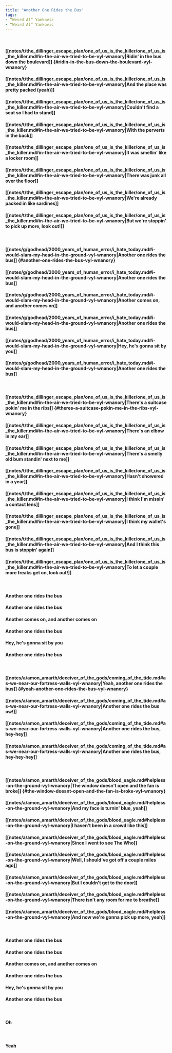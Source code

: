 ```yaml
---
title: "Another One Rides the Bus"
tags:
- “Weird Al” Yankovic
- “Weird Al” Yankovic
---
```

&nbsp;
#### [[notes/t/the_dillinger_escape_plan/one_of_us_is_the_killer/one_of_us_is_the_killer.md#in-the-air-we-tried-to-be-vyl-wnanory|Ridin' in the bus down the boulevard]] {#ridin-in-the-bus-down-the-boulevard-vyl-wnanory}
#### [[notes/t/the_dillinger_escape_plan/one_of_us_is_the_killer/one_of_us_is_the_killer.md#in-the-air-we-tried-to-be-vyl-wnanory|And the place was pretty packed (yeah)]]
#### [[notes/t/the_dillinger_escape_plan/one_of_us_is_the_killer/one_of_us_is_the_killer.md#in-the-air-we-tried-to-be-vyl-wnanory|Couldn't find a seat so I had to stand]]
#### [[notes/t/the_dillinger_escape_plan/one_of_us_is_the_killer/one_of_us_is_the_killer.md#in-the-air-we-tried-to-be-vyl-wnanory|With the perverts in the back]]
#### [[notes/t/the_dillinger_escape_plan/one_of_us_is_the_killer/one_of_us_is_the_killer.md#in-the-air-we-tried-to-be-vyl-wnanory|It was smellin' like a locker room]]
#### [[notes/t/the_dillinger_escape_plan/one_of_us_is_the_killer/one_of_us_is_the_killer.md#in-the-air-we-tried-to-be-vyl-wnanory|There was junk all over the floor]]
#### [[notes/t/the_dillinger_escape_plan/one_of_us_is_the_killer/one_of_us_is_the_killer.md#in-the-air-we-tried-to-be-vyl-wnanory|We're already packed in like sardines]]
#### [[notes/t/the_dillinger_escape_plan/one_of_us_is_the_killer/one_of_us_is_the_killer.md#in-the-air-we-tried-to-be-vyl-wnanory|But we're stoppin' to pick up more, look out!]]
&nbsp;
#### [[notes/g/godhead/2000_years_of_human_error/i_hate_today.md#i-would-slam-my-head-in-the-ground-vyl-wnanory|Another one rides the bus]] {#another-one-rides-the-bus-vyl-wnanory}
#### [[notes/g/godhead/2000_years_of_human_error/i_hate_today.md#i-would-slam-my-head-in-the-ground-vyl-wnanory|Another one rides the bus]]
#### [[notes/g/godhead/2000_years_of_human_error/i_hate_today.md#i-would-slam-my-head-in-the-ground-vyl-wnanory|Another comes on, and another comes on]]
#### [[notes/g/godhead/2000_years_of_human_error/i_hate_today.md#i-would-slam-my-head-in-the-ground-vyl-wnanory|Another one rides the bus]]
#### [[notes/g/godhead/2000_years_of_human_error/i_hate_today.md#i-would-slam-my-head-in-the-ground-vyl-wnanory|Hey, he's gonna sit by you]]
#### [[notes/g/godhead/2000_years_of_human_error/i_hate_today.md#i-would-slam-my-head-in-the-ground-vyl-wnanory|Another one rides the bus]]
&nbsp;
#### [[notes/t/the_dillinger_escape_plan/one_of_us_is_the_killer/one_of_us_is_the_killer.md#in-the-air-we-tried-to-be-vyl-wnanory|There's a suitcase pokin' me in the ribs]] {#theres-a-suitcase-pokin-me-in-the-ribs-vyl-wnanory}
#### [[notes/t/the_dillinger_escape_plan/one_of_us_is_the_killer/one_of_us_is_the_killer.md#in-the-air-we-tried-to-be-vyl-wnanory|There's an elbow in my ear]]
#### [[notes/t/the_dillinger_escape_plan/one_of_us_is_the_killer/one_of_us_is_the_killer.md#in-the-air-we-tried-to-be-vyl-wnanory|There's a smelly old bum standin' next to me]]
#### [[notes/t/the_dillinger_escape_plan/one_of_us_is_the_killer/one_of_us_is_the_killer.md#in-the-air-we-tried-to-be-vyl-wnanory|Hasn't showered in a year]]
#### [[notes/t/the_dillinger_escape_plan/one_of_us_is_the_killer/one_of_us_is_the_killer.md#in-the-air-we-tried-to-be-vyl-wnanory|I think I'm missin' a contact lens]]
#### [[notes/t/the_dillinger_escape_plan/one_of_us_is_the_killer/one_of_us_is_the_killer.md#in-the-air-we-tried-to-be-vyl-wnanory|I think my wallet's gone]]
#### [[notes/t/the_dillinger_escape_plan/one_of_us_is_the_killer/one_of_us_is_the_killer.md#in-the-air-we-tried-to-be-vyl-wnanory|And I think this bus is stoppin' again]]
#### [[notes/t/the_dillinger_escape_plan/one_of_us_is_the_killer/one_of_us_is_the_killer.md#in-the-air-we-tried-to-be-vyl-wnanory|To let a couple more freaks get on, look out!]]
&nbsp;
#### Another one rides the bus
#### Another one rides the bus
#### Another comes on, and another comes on
#### Another one rides the bus
#### Hey, he's gonna sit by you
#### Another one rides the bus
&nbsp;
#### [[notes/a/amon_amarth/deceiver_of_the_gods/coming_of_the_tide.md#as-we-near-our-fortress-walls-vyl-wnanory|Yeah, another one rides the bus]] {#yeah-another-one-rides-the-bus-vyl-wnanory}
#### [[notes/a/amon_amarth/deceiver_of_the_gods/coming_of_the_tide.md#as-we-near-our-fortress-walls-vyl-wnanory|Another one rides the bus ow!]]
#### [[notes/a/amon_amarth/deceiver_of_the_gods/coming_of_the_tide.md#as-we-near-our-fortress-walls-vyl-wnanory|Another one rides the bus, hey-hey]]
#### [[notes/a/amon_amarth/deceiver_of_the_gods/coming_of_the_tide.md#as-we-near-our-fortress-walls-vyl-wnanory|Another one rides the bus, hey-hey-hey]]
&nbsp;
#### [[notes/a/amon_amarth/deceiver_of_the_gods/blood_eagle.md#helpless-on-the-ground-vyl-wnanory|The window doesn't open and the fan is broke]] {#the-window-doesnt-open-and-the-fan-is-broke-vyl-wnanory}
#### [[notes/a/amon_amarth/deceiver_of_the_gods/blood_eagle.md#helpless-on-the-ground-vyl-wnanory|And my face is turnin' blue, yeah]]
#### [[notes/a/amon_amarth/deceiver_of_the_gods/blood_eagle.md#helpless-on-the-ground-vyl-wnanory|I haven't been in a crowd like this]]
#### [[notes/a/amon_amarth/deceiver_of_the_gods/blood_eagle.md#helpless-on-the-ground-vyl-wnanory|Since I went to see The Who]]
#### [[notes/a/amon_amarth/deceiver_of_the_gods/blood_eagle.md#helpless-on-the-ground-vyl-wnanory|Well, I should've got off a couple miles ago]]
#### [[notes/a/amon_amarth/deceiver_of_the_gods/blood_eagle.md#helpless-on-the-ground-vyl-wnanory|But I couldn't get to the door]]
#### [[notes/a/amon_amarth/deceiver_of_the_gods/blood_eagle.md#helpless-on-the-ground-vyl-wnanory|There isn't any room for me to breathe]]
#### [[notes/a/amon_amarth/deceiver_of_the_gods/blood_eagle.md#helpless-on-the-ground-vyl-wnanory|And now we're gonna pick up more, yeah]]
&nbsp;
#### Another one rides the bus
#### Another one rides the bus
#### Another comes on, and another comes on
#### Another one rides the bus
#### Hey, he's gonna sit by you
#### Another one rides the bus
&nbsp;
#### Oh
&nbsp;
#### Yeah
